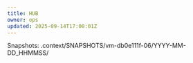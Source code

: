 ```yaml
---
title: HUB
owner: ops
updated: 2025-09-14T17:00:01Z
---
```

Snapshots: .context/SNAPSHOTS/vm-db0e111f-06/YYYY-MM-DD_HHMMSS/

